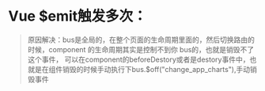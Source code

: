 # Vue $emit触发多次：
> 原因解决：bus是全局的，在整个页面的生命周期里面的，然后切换路由的时候，component 的生命周期其实是控制不到你 bus的，也就是销毁不了这个事件，
可以在component的beforeDestory或者是destory事件中，也就是在组件销毁的时候手动执行下bus.$off("change_app_charts"),手动销毁事件
